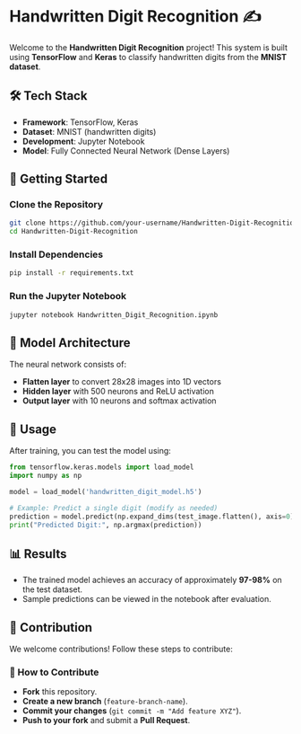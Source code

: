 # Handwritten Digit Recognition ✍️

Welcome to the **Handwritten Digit Recognition** project! This system is built using **TensorFlow** and **Keras** to classify handwritten digits from the **MNIST dataset**.

## 🛠 Tech Stack

- **Framework**: TensorFlow, Keras
- **Dataset**: MNIST (handwritten digits)
- **Development**: Jupyter Notebook
- **Model**: Fully Connected Neural Network (Dense Layers)

## 🔧 Getting Started

### Clone the Repository
```sh
git clone https://github.com/your-username/Handwritten-Digit-Recognition.git
cd Handwritten-Digit-Recognition
```

### Install Dependencies
```sh
pip install -r requirements.txt
```

### Run the Jupyter Notebook
```sh
jupyter notebook Handwritten_Digit_Recognition.ipynb
```

## 🧠 Model Architecture
The neural network consists of:
- **Flatten layer** to convert 28x28 images into 1D vectors
- **Hidden layer** with 500 neurons and ReLU activation
- **Output layer** with 10 neurons and softmax activation

## 🚀 Usage
After training, you can test the model using:
```python
from tensorflow.keras.models import load_model
import numpy as np

model = load_model('handwritten_digit_model.h5')

# Example: Predict a single digit (modify as needed)
prediction = model.predict(np.expand_dims(test_image.flatten(), axis=0))
print("Predicted Digit:", np.argmax(prediction))
```

## 📊 Results
- The trained model achieves an accuracy of approximately **97-98%** on the test dataset.
- Sample predictions can be viewed in the notebook after evaluation.

## 🤝 Contribution
We welcome contributions! Follow these steps to contribute:

### 📌 How to Contribute
- **Fork** this repository.
- **Create a new branch** (`feature-branch-name`).
- **Commit your changes** (`git commit -m "Add feature XYZ"`).
- **Push to your fork** and submit a **Pull Request**.
